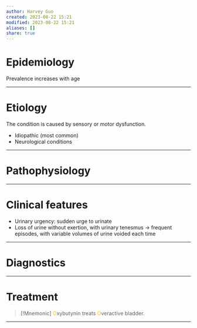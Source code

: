 ```yaml
---
author: Harvey Guo
created: 2023-08-22 15:21
modified: 2023-08-22 15:21
aliases: []
share: true
---
```

# Epidemiology
Prevalence increases with age

---
# Etiology
The condition is caused by sensory or motor dysfunction.
- Idiopathic (most common)
- Neurological conditions

---
# Pathophysiology


---
# Clinical features
- Urinary urgency: sudden urge to urinate 
- Loss of urine without exertion, with urinary tenesmus  → frequent episodes, with variable volumes of urine voided each time 

---
# Diagnostics


---
# Treatment
>[!Mnemonic] 
> <font color="#ffc000">O</font>xybutynin treats <font color="#ffc000">O</font>veractive bladder.

---
